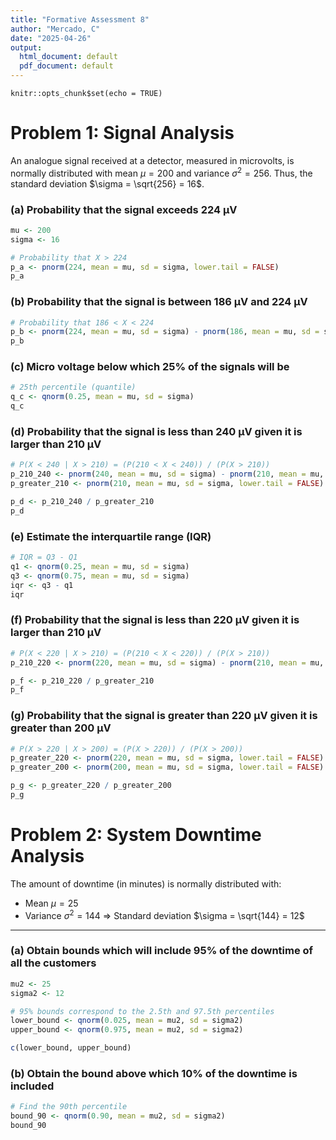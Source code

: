 ```yaml
---
title: "Formative Assessment 8"
author: "Mercado, C"
date: "2025-04-26"
output:
  html_document: default
  pdf_document: default
---
```


```{r setup, include=FALSE}
knitr::opts_chunk$set(echo = TRUE)
```
# Problem 1: Signal Analysis
An analogue signal received at a detector, measured in microvolts, is normally distributed with mean $\mu = 200$ and variance $\sigma^2 = 256$.
Thus, the standard deviation $\sigma = \sqrt{256} = 16$.

### (a) Probability that the signal exceeds 224 µV
```r
mu <- 200
sigma <- 16

# Probability that X > 224
p_a <- pnorm(224, mean = mu, sd = sigma, lower.tail = FALSE)
p_a

```
### (b) Probability that the signal is between 186 µV and 224 µV
```r
# Probability that 186 < X < 224
p_b <- pnorm(224, mean = mu, sd = sigma) - pnorm(186, mean = mu, sd = sigma)
p_b

```
### (c) Micro voltage below which 25% of the signals will be

```r
# 25th percentile (quantile)
q_c <- qnorm(0.25, mean = mu, sd = sigma)
q_c

```
### (d) Probability that the signal is less than 240 µV given it is larger than 210 µV
```r
# P(X < 240 | X > 210) = (P(210 < X < 240)) / (P(X > 210))
p_210_240 <- pnorm(240, mean = mu, sd = sigma) - pnorm(210, mean = mu, sd = sigma)
p_greater_210 <- pnorm(210, mean = mu, sd = sigma, lower.tail = FALSE)

p_d <- p_210_240 / p_greater_210
p_d
```
### (e) Estimate the interquartile range (IQR)
```r
# IQR = Q3 - Q1
q1 <- qnorm(0.25, mean = mu, sd = sigma)
q3 <- qnorm(0.75, mean = mu, sd = sigma)
iqr <- q3 - q1
iqr

```

### (f) Probability that the signal is less than 220 µV given it is larger than 210 µV
```r
# P(X < 220 | X > 210) = (P(210 < X < 220)) / (P(X > 210))
p_210_220 <- pnorm(220, mean = mu, sd = sigma) - pnorm(210, mean = mu, sd = sigma)

p_f <- p_210_220 / p_greater_210
p_f
```
### (g) Probability that the signal is greater than 220 µV given it is greater than 200 µV

```r
# P(X > 220 | X > 200) = (P(X > 220)) / (P(X > 200))
p_greater_220 <- pnorm(220, mean = mu, sd = sigma, lower.tail = FALSE)
p_greater_200 <- pnorm(200, mean = mu, sd = sigma, lower.tail = FALSE)

p_g <- p_greater_220 / p_greater_200
p_g
```

# Problem 2: System Downtime Analysis

The amount of downtime (in minutes) is normally distributed with:

- Mean $\mu = 25$
- Variance $\sigma^2 = 144$ $\Rightarrow$ Standard deviation $\sigma = \sqrt{144} = 12$

---

### (a) Obtain bounds which will include 95% of the downtime of all the customers

```r
mu2 <- 25
sigma2 <- 12

# 95% bounds correspond to the 2.5th and 97.5th percentiles
lower_bound <- qnorm(0.025, mean = mu2, sd = sigma2)
upper_bound <- qnorm(0.975, mean = mu2, sd = sigma2)

c(lower_bound, upper_bound)
```

### (b) Obtain the bound above which 10% of the downtime is included
```r
# Find the 90th percentile
bound_90 <- qnorm(0.90, mean = mu2, sd = sigma2)
bound_90
```
